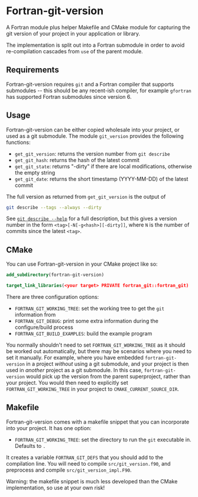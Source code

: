 Fortran-git-version
===================

A Fortran module plus helper Makefile and CMake module for capturing
the git version of your project in your application or library.

The implementation is split out into a Fortran submodule in order to
avoid re-compilation cascades from `use` of the parent module.

Requirements
------------

Fortran-git-version requires `git` and a Fortran compiler that supports
submodules -- this should be any recent-ish compiler, for example
`gfortran` has supported Fortran submodules since version 6.

Usage
-----

Fortran-git-version can be either copied wholesale into your project,
or used as a git submodule. The module `git_version` provides the
following functions:

- `get_git_version`: returns the version number from `git describe`
- `get_git_hash`: returns the hash of the latest commit
- `get_git_state`: returns "-dirty" if there are local modifications,
  otherwise the empty string
- `get_git_date`: returns the short timestamp (YYYY-MM-DD) of the
  latest commit

The full version as returned from `get_git_version` is the output of

```bash
git describe --tags --always --dirty
```

See [`git describe --help`][git-describe-help] for a full description,
but this gives a version number in the form
`<tag>[-N[-g<hash>][-dirty]]`, where `N` is the number of commits
since the latest `<tag>`.

CMake
-----

You can use Fortran-git-version in your CMake project like so:

```cmake
add_subdirectory(fortran-git-version)

target_link_libraries(<your target> PRIVATE fortran_git::fortran_git)
```

There are three configuration options:

- `FORTRAN_GIT_WORKING_TREE`: set the working tree to get the `git`
  information from
- `FORTRAN_GIT_DEBUG`: print some extra information during the
  configure/build process
- `FORTRAN_GIT_BUILD_EXAMPLES`: build the example program

You normally shouldn't need to set `FORTRAN_GIT_WORKING_TREE` as it
should be worked out automatically, but there may be scenarios where
you need to set it manually. For example, where you have embedded
`fortran-git-version` in a project _without_ using a git submodule,
and your project is then used in _another_ project as a git
submodule. In this case, `fortran-git-version` would pick up the
version from the parent superproject, rather than your project. You
would then need to explicitly set `FORTRAN_GIT_WORKING_TREE` in your
project to `CMAKE_CURRENT_SOURCE_DIR`.

Makefile
--------

Fortran-git-version comes with a makefile snippet that you can
incorporate into your project. It has one option:

- `FORTRAN_GIT_WORKING_TREE`: set the directory to run the `git`
  executable in. Defaults to `.`
  
It creates a variable `FORTRAN_GIT_DEFS` that you should add to the
compilation line. You will need to compile `src/git_version.f90`, and
preprocess and compile `src/git_version_impl.F90`. 

Warning: the makefile snippet is much less developed than the CMake
implementation, so use at your own risk!

[git-describe-help]: https://git-scm.com/docs/git-describe
